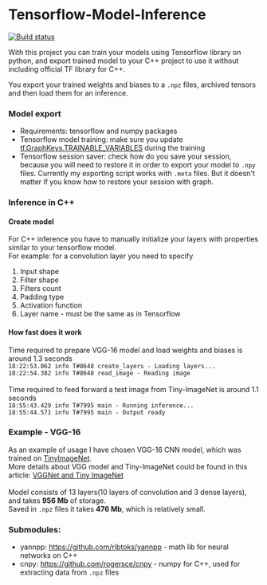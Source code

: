 # Tensorflow-Model-Inference

[![Build status](https://ci.appveyor.com/api/projects/status/mxbh149x0e2altcg/branch/master?svg=true)](https://ci.appveyor.com/project/Vearol/tensorflow-model-inference/branch/master)

With this project you can train your models using Tensorflow library on python, and export trained model to your C++ project 
to use it without including official TF library for C++.

You export your trained weights and biases to a `.npz` files, archived tensors and then load them for an inference.

### Model export
* Requirements: tensorflow and numpy packages
* Tensorflow model training: make sure you update [tf.GraphKeys.TRAINABLE_VARIABLES](https://www.tensorflow.org/api_docs/python/tf/GraphKeys#TRAINABLE_VARIABLES) during the training
* Tensorflow session saver: check how do you save your session, because you will need to restore it in order to export your model to `.npy` files. Currently my exporting script works with `.meta` files. But it doesn't matter if you know how to restore your session with graph.

### Inference in C++
#### Create model
For C++ inference you have to manually initialize your layers with properties similar to your tensorflow model.</br>
For example: for a convolution layer you need to specify
1. Input shape
1. Filter shape
1. Filters count
1. Padding type
1. Activation function
1. Layer name - must be the same as in Tensorflow</br>
#### How fast does it work
Time required to prepare VGG-16 model and load weights and biases is around 1.3 seconds </br>
`18:22:53.062 info T#8648 create_layers - Loading layers...` </br>
`18:22:54.382 info T#8648 read_image - Reading image`
</br> </br>
Time required to feed forward a test image from Tiny-ImageNet is around 1.1 seconds </br>
`18:55:43.429 info T#7995 main - Running inference...` </br>
`18:55:44.571 info T#7995 main - Output ready`

### Example - VGG-16
As an example of usage I have chosen VGG-16 CNN model, which was trained on [TinyImageNet](https://tiny-imagenet.herokuapp.com/). </br> More details about VGG model and Tiny-ImageNet could be found in this article: [VGGNet and Tiny ImageNet](https://learningai.io/projects/2017/06/29/tiny-imagenet.html) </br>
</br> Model consists of 13 layers(10 layers of convolution and 3 dense layers), and takes **956 Mb** of storage. 
</br> Saved in `.npz` files it takes **476 Mb**, which is relatively small.

### Submodules: 
* yannpp: https://github.com/ribtoks/yannpp - math lib for neural networks on C++
* cnpy: https://github.com/rogersce/cnpy - numpy for C++, used for extracting data from `.npz` files
